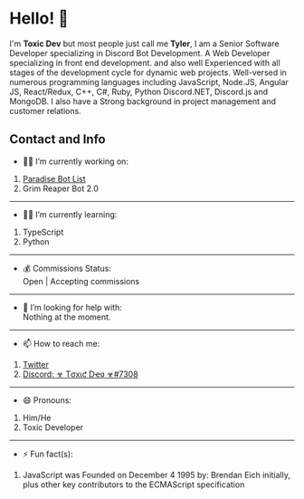 # Hello! 👋
I'm **Toxic Dev** but most people just call me **Tyler**, I am a Senior Software Developer specializing in Discord Bot Development. A Web Developer specializing in front end development. 
and also well Experienced with all stages of the development cycle for dynamic web projects. Well-versed in numerous programming languages including JavaScript, Node.JS, Angular JS, React/Redux, C++, C#, Ruby, Python Discord.NET, Discord.js and MongoDB. I also have a Strong background in project management and customer relations.

## Contact and Info
- 👨‍💻 I’m currently working on:  
1. [Paradise Bot List](https://paradisebots.net)  
2. Grim Reaper Bot 2.0

---

- 👨‍🏫 I’m currently learning:
1. TypeScript
2. Python

---

- 💰 Commissions Status:  
Open | Accepting commissions

---

- 🤔 I’m looking for help with:  
 Nothing at the moment.

---
- 📫 How to reach me: 
1. [Twitter](https://twitter.com/TheRealToxicDev)
2. [Discord: ☣ Tσxιƈ Dҽʋ ☣#7308](https://discord.gg/MsWT8awvBZ)

---
- 😄 Pronouns: 
1. Him/He
2. Toxic Developer

---

- ⚡ Fun fact(s): 
1. JavaScript was Founded on December 4 1995 by: Brendan Eich initially, plus other key contributors to the ECMAScript specification
